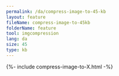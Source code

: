 ```yaml
---
permalink: /da/compress-image-to-45-kb
layout: feature
fileName: compress-image-to-45kb
folderName: feature
tool: imgcompression
lang: da
size: 45
type: kb
---
```


{%- include compress-image-to-X.html -%}
